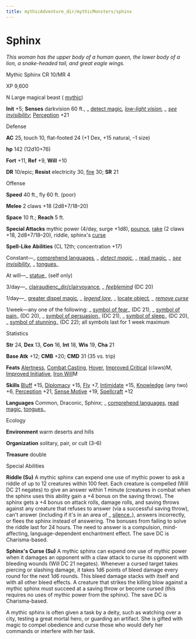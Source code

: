 ```yaml
---
title: mythicAdventure_dir/mythicMonsters/sphinx
---
```

# Sphinx

_This woman has the upper body of a human queen, the lower body of a lion, a snake-headed tail, and great eagle wings._

Mythic Sphinx CR 10/MR 4

XP 9,600

N Large magical beast ( [mythic](mythicAdventure_dir/mythicMonsters#_mythic-subtype))

**Init** +5; **Senses** darkvision 60 ft., _ [detect magic](spells/detectMagic#_detect-magic)_, [low-light vision](monster_dir/universalMonsterRules#_low-light-vision), _ [see invisibility](spells/seeInvisibility#_see-invisibility)_; [Perception](skill_dir/perception#_perception) +21

Defense

**AC** 25, touch 10, flat-footed 24 (+1 Dex, +15 natural, –1 size)

**hp** 142 (12d10+76)

**Fort** +11, **Ref** +9, **Will** +10

**DR** 10/epic; **Resist** electricity 30, [fire](monster_dir/creatureTypes#_fire-subtype) 30; **SR** 21

Offense

**Speed** 40 ft., fly 60 ft. (poor)

**Melee** 2 claws +18 (2d8+7/18–20)

**Space** 10 ft.; **Reach** 5 ft.

**Special Attacks** mythic power (4/day, surge +1d8), [pounce](monster_dir/universalMonsterRules#_pounce), [rake](monsters/universalMonsterRules#_rake) (2 claws +18, 2d8+7/18–20), riddle, sphinx's [curse](monster_dir/universalMonsterRules#_curse)

**Spell-Like Abilities** (CL 12th; concentration +17)

Constant—_ [comprehend languages](spells/comprehendLanguages#_comprehend-languages)_, _ [detect magic](spell_dir/detectMagic#_detect-magic)_, _ [read magic](spells/readMagic#_read-magic)_, _ [see invisibility](spell_dir/seeInvisibility#_see-invisibility)_, _ [tongues](spells/tongues#_tongues)_

At will—_ [statue](spell_dir/statue#_statue)_ (self only)

3/day—_ [clairaudienc_dir/clairvoyance](spells/clairaudienceClairvoyance#_clairaudience-clairvoyance)_, _ [feeblemind](spell_dir/feeblemind#_feeblemind)_ (DC 20)

1/day—_ [greater dispel magic](spell_dir/dispelMagic#_dispel-magic-greater)_, _ [legend lore](spells/legendLore#_legend-lore)_, _ [locate object](spell_dir/locateObject#_locate-object)_, _ [remove curse](spells/removeCurse#_remove-curse)_

1/week—any one of the following: _ [symbol of fear](spell_dir/symbolOfFear#_symbol-of-fear)_ (DC 21), _ [symbol of pain](spells/symbolOfPain#_symbol-of-pain)_ (DC 20), _ [symbol of persuasion](spell_dir/symbolOfPersuasion#_symbol-of-persuasion)_ (DC 21), _ [symbol of sleep](spells/symbolOfSleep#_symbol-of-sleep)_ (DC 20), _ [symbol of stunning](spell_dir/symbolOfStunning#_symbol-of-stunning)_ (DC 22); all symbols last for 1 week maximum

Statistics

**Str** 24, **Dex** 13, **Con** 16, **Int** 18, **Wis** 19, **Cha** 21

**Base Atk** +12; **CMB** +20; **CMD** 31 (35 vs. trip)

**Feats** [Alertness](feats#_alertness), [Combat Casting](feats#_combat-casting), [Hover](monsters/monsterFeats#_hover), [Improved Critical](mythicAdventure_dir/mythicFeats#_improved-critical-mythic) (claws)M, [Improved Initiative](feats#_improved-initiative), [Iron Will](mythicAdventures/mythicFeats#_iron-will-mythic)M

**Skills** [Bluff](skill_dir/bluff#_bluff) +15, [Diplomacy](skills/diplomacy#_diplomacy) +15, [Fly](skill_dir/fly#_fly) +7, [Intimidate](skills/intimidate#_intimidate) +15, [Knowledge](skill_dir/knowledge#_knowledge) (any two) +6, [Perception](skills/perception#_perception) +21, [Sense Motive](skill_dir/senseMotive#_sense-motive) +19, [Spellcraft](skills/spellcraft#_spellcraft) +12

**Languages** Common, Draconic, Sphinx; _ [comprehend languages](spell_dir/comprehendLanguages#_comprehend-languages), [read magic](spells/readMagic#_read-magic), [tongues](spell_dir/tongues#_tongues)_

Ecology

**Environment** warm deserts and hills

**Organization** solitary, pair, or cult (3–6)

**Treasure** double

Special Abilities

**Riddle (Su)** A mythic sphinx can expend one use of mythic power to ask a riddle of up to 12 creatures within 100 feet. Each creature is compelled (Will DC 21 negates) to give an answer within 1 minute (creatures in combat when the sphinx uses this ability gain a +4 bonus on the saving throw). The sphinx gets a +4 bonus on attack rolls, damage rolls, and saving throws against any creature that refuses to answer (via a successful saving throw), can't answer (including if it's in an area of _ [silence](spells/silence#_silence)_), answers incorrectly, or flees the sphinx instead of answering. The bonuses from failing to solve the riddle last for 24 hours. The need to answer is a compulsion, mind-affecting, language-dependent enchantment effect. The save DC is Charisma-based.

**Sphinx's Curse (Su)** A mythic sphinx can expend one use of mythic power when it damages an opponent with a claw attack to curse its opponent with bleeding wounds (Will DC 21 negates). Whenever a cursed target takes piercing or slashing damage, it takes 1d6 points of bleed damage every round for the next 1d6 rounds. This bleed damage stacks with itself and with all other bleed effects. A creature that strikes the killing blow against a mythic sphinx must succeed at a saving throw or become cursed (this requires no uses of mythic power from the sphinx). The save DC is Charisma-based.

A mythic sphinx is often given a task by a deity, such as watching over a city, testing a great mortal hero, or guarding an artifact. She is gifted with magic to compel obedience and curse those who would defy her commands or interfere with her task.

